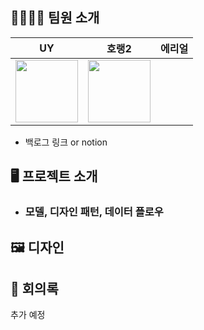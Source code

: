 
## 👨‍👩‍👦‍👦 팀원 소개

| <center>**UY**</center>   | <center>**호랭2**</center> | <center>**에리얼**</center>  |
| -------------------------------------------------------- | --------------------------------------------------------- | ---------------------------------------------------------- |
| [<img src="https://github.com/ScutiUY.png" width="100">](https://github.com/ScutiUY) |  [<img src="https://github.com/horeng2.png" width="100">](https://github.com/horeng2)| |

- 백로그 링크 or notion


## 🖥 프로젝트 소개
- ### 모델, 디자인 패턴, 데이터 플로우


## 🖼 디자인

## 💼 회의록

추가 예정


